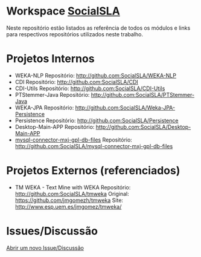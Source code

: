 # Workspace [SocialSLA](https://github.com/SocialSLA)

Neste repositório estão listados as referência de todos os módulos e links para
respectivos repositórios utilizados neste trabalho.


# Projetos Internos

 * WEKA-NLP
	Repositório: http://github.com:SocialSLA/WEKA-NLP
 * CDI
	Repositório: http://github.com:SocialSLA/CDI
 * CDI-Utils
	Repositório: http://github.com:SocialSLA/CDI-Utils
 * PTStemmer-Java
	Repositório: http://github.com:SocialSLA/PTStemmer-Java
 * WEKA-JPA
	Repositório: http://github.com:SocialSLA/Weka-JPA-Persistence
 * Persistence
	Repositório: http://github.com:SocialSLA/Persistence
 * Desktop-Main-APP
	Repositório: http://github.com:SocialSLA/Desktop-Main-APP
 * [mysql-connector-mxj-gpl-db-files](http://socialsla.github.io/mysql-connector-mxj-gpl-db-files)
        Repositório: http://github.com:SocialSLA/mysql-connector-mxj-gpl-db-files


# Projetos Externos (referenciados)
 * TM WEKA - Text Mine with WEKA
    Repositório: http://github.com:SocialSLA/tmweka
    Original: https://github.com/jmgomezh/tmweka
    Site: http://www.esp.uem.es/jmgomez/tmweka/


# Issues/Discussão

[Abrir um novo Issue/Discussão](https://github.com/SocialSLA/workspace/issues)

